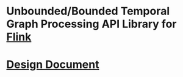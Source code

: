 # Unbounded/Bounded Temporal Graph Processing API Library for [Flink](https://flink.apache.org/flink-applications.html)

# [Design Document](./DESIGN.md)
